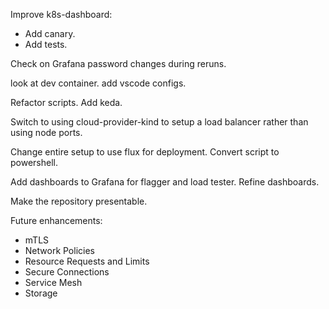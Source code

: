 Improve k8s-dashboard:
  - Add canary.
  - Add tests.

Check on Grafana password changes during reruns.

look at dev container.
add vscode configs.

Refactor scripts.
Add keda.

Switch to using cloud-provider-kind to setup a load balancer rather than using node ports.

Change entire setup to use flux for deployment.
Convert script to powershell.

Add dashboards to Grafana for flagger and load tester.
Refine dashboards.

Make the repository presentable.

Future enhancements:
  - mTLS
  - Network Policies
  - Resource Requests and Limits
  - Secure Connections
  - Service Mesh
  - Storage
